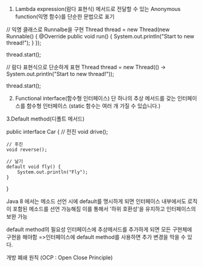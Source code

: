 1. Lambda expression(람다 표현식)
메서드로 전달할 수 있는 Anonymous function(익명 함수)를 단순한 문법으로 표기

// 익명 클래스로 Runnalbe을 구현
Thread thread = new Thread(new Runnable() {
    @Override
    public void run() {
        System.out.println("Start to new thread!");
    }
});

thread.start();

// 람다 표현식으로 단순하게 표현
Thread thread = new Thread(() -> System.out.println("Start to new thread!"));
        
thread.start();

2. Functional interface(함수형 인터페이스)
단 하나의 추상 메서드를 갖는 인터페이스를 함수형 인터페이스 (static 함수는 여러 개 가질 수 있습니다.)

3.Default method(디폴트 메서드)

public interface Car {
	// 전진
	void drive();
    
    // 후진
    void reverse();
    
    // 날기 
    default void fly() {
    	System.out.println("Fly");
    }
}

 Java 8 에서는 메소드 선언 시에 default를 명시하게 되면 인터페이스 내부에서도 로직이 포함된 메소드를 선언 가능해짐
 이를 통해서 '하위 호환성'을 유지하고 인터페이스의 보완 가능

default method의 필요성
인터페이스에 추상메서드를 추가하게 되면 모든 구현체에 구현을 해야함
=>인터페이스에 default method를 사용하면 추가 변경을 막을 수 있다. 

개방 폐쇄 원칙 (OCP : Open Close Principle)
